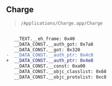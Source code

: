 ## Charge

> `/Applications/Charge.app/Charge`

```diff

   __TEXT.__eh_frame: 0x40
   __DATA_CONST.__auth_got: 0x7a8
   __DATA_CONST.__got: 0x320
-  __DATA_CONST.__auth_ptr: 0x4c0
+  __DATA_CONST.__auth_ptr: 0x4e8
   __DATA_CONST.__const: 0xa00
   __DATA_CONST.__objc_classlist: 0x68
   __DATA_CONST.__objc_protolist: 0xc8

```

